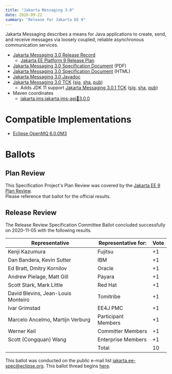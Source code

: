```yaml
---
title: "Jakarta Messaging 3.0"
date: 2020-09-22
summary: "Release for Jakarta EE 9"
---
```


Jakarta Messaging describes a means for Java applications to create, send, and receive messages via loosely coupled, reliable asynchronous communication services.

* [Jakarta Messaging 3.0 Release Record](https://projects.eclipse.org/projects/ee4j.jms/releases/3.0.0)
  * [Jakarta EE Platform 9 Release Plan](https://jakartaee.github.io/platform/jakartaee9/JakartaEE9ReleasePlan)
* [Jakarta Messaging 3.0 Specification Document](./jakarta-messaging-spec-3.0.pdf) (PDF)
* [Jakarta Messaging 3.0 Specification Document](./jakarta-messaging-spec-3.0.html) (HTML)
* [Jakarta Messaging 3.0 Javadoc](./apidocs)
* [Jakarta Messaging 3.0 TCK](https://download.eclipse.org/jakartaee/messaging/3.0/jakarta-messaging-tck-3.0.0.zip)  ([sig](https://download.eclipse.org/jakartaee/messaging/3.0/jakarta-messaging-tck-3.0.0.zip.sig),  [sha](https://download.eclipse.org/jakartaee/messaging/3.0/jakarta-messaging-tck-3.0.0.zip.sha256),  [pub](https://jakarta.ee/specifications/jakartaee-spec-committee.pub))
   * Adds JDK 11 support [Jakarta Messaging 3.0.1 TCK](https://download.eclipse.org/jakartaee/messaging/3.0/jakarta-messaging-tck-3.0.1.zip)  ([sig](https://download.eclipse.org/jakartaee/messaging/3.0/jakarta-messaging-tck-3.0.1.zip.sig),  [sha](https://download.eclipse.org/jakartaee/messaging/3.0/jakarta-messaging-tck-3.0.1.zip.sha256),  [pub](https://jakarta.ee/specifications/jakartaee-spec-committee.pub))
* Maven coordinates
  * [jakarta.jms:jakarta.jms-api:jar:3.0.0](https://search.maven.org/artifact/jakarta.jms/jakarta.jms-api/3.0.0/jar)


# Compatible Implementations

* [Eclipse OpenMQ 6.0.0M3](https://jakarta.oss.sonatype.org/content/repositories/staging/org/glassfish/mq/mq-distribution/6.0.0-M3/mq-distribution-6.0.0-M3.zip)

# Ballots

## Plan Review

[//]: # (For Jakarta EE 9, the Platform Plan Review covered 95% of the Specification Projects.  For those Projects, just use the following statement in this Plan Review section:)

This Specification Project's Plan Review was covered by the [Jakarta EE 9 Plan Review](https://jakarta.ee/specifications/platform/9/).  
Please reference that ballot for the official results.

[//]: # (If your Project was required to do a standalone Plan Review...  You'll need to perform an official Plan Review ballot and record the results here.)


## Release Review

The Release Review Specification Committee Ballot concluded successfully on 2020-11-05 with the following results.

| Representative                                      | Representative for: | Vote |
|-----------------------------------------------------|---------------------|------|
| Kenji Kazumura                                      | Fujitsu             |  +1  |
| Dan Bandera, Kevin Sutter                           | IBM                 |  +1  |
| Ed Bratt, Dmitry Kornilov                           | Oracle              |  +1  |
| Andrew Pielage, Matt Gill                           | Payara              |  +1  |
| Scott Stark, Mark Little                            | Red Hat             |  +1  |
| David Blevins, Jean-Louis Monteiro                  | Tomitribe           |  +1  |
| Ivar Grimstad                                       | EE4J PMC            |  +1  |
| Marcelo Ancelmo, Martijn Verburg                    | Participant Members |  +1  |
| Werner Keil                                         | Committer Members   |  +1  |
| Scott (Congquan) Wang                               | Enterprise Members  |  +1  |
|                                                     | Total               |  10  |


This ballot was conducted on the public e-mail list [jakarta.ee-spec@eclipse.org](mailto:jakarta.ee-spec@eclipse.org). This ballot thread begins [here](https://www.eclipse.org/lists/jakarta.ee-spec/msg01186.html).

